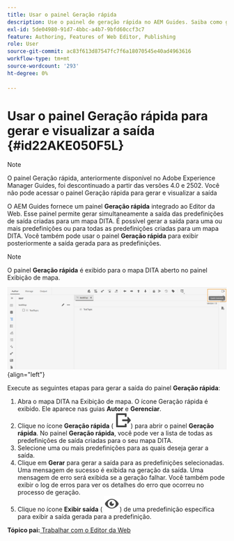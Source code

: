 ```yaml
---
title: Usar o painel Geração rápida
description: Use o painel de geração rápida no AEM Guides. Saiba como gerar e visualizar a saída do painel de geração rápida.
exl-id: 5de04980-91d7-4bbc-a4b7-9bfd60ccf3c7
feature: Authoring, Features of Web Editor, Publishing
role: User
source-git-commit: ac83f613d87547fc7f6a18070545e40ad4963616
workflow-type: tm+mt
source-wordcount: '293'
ht-degree: 0%

---
```


# Usar o painel Geração rápida para gerar e visualizar a saída {#id22AKE050F5L}

>[!NOTE]
>
> O painel Geração rápida, anteriormente disponível no Adobe Experience Manager Guides, foi descontinuado a partir das versões 4.0 e 2502. Você não pode acessar o painel Geração rápida para gerar e visualizar a saída


O AEM Guides fornece um painel **Geração rápida** integrado ao Editor da Web. Esse painel permite gerar simultaneamente a saída das predefinições de saída criadas para um mapa DITA. É possível gerar a saída para uma ou mais predefinições ou para todas as predefinições criadas para um mapa DITA. Você também pode usar o painel **Geração rápida** para exibir posteriormente a saída gerada para as predefinições.

>[!NOTE]
>
> O painel **Geração rápida** é exibido para o mapa DITA aberto no painel Exibição de mapa.

![](images/quick-generate-map-view.png){align="left"}

Execute as seguintes etapas para gerar a saída do painel **Geração rápida**:

1. Abra o mapa DITA na Exibição de mapa. O ícone Geração rápida é exibido. Ele aparece nas guias **Autor** e **Gerenciar**.
1. Clique no ícone **Geração rápida** \( ![](images/quick-generate-icon.svg)\) para abrir o painel **Geração rápida**. No painel **Geração rápida**, você pode ver a lista de todas as predefinições de saída criadas para o seu mapa DITA.
1. Selecione uma ou mais predefinições para as quais deseja gerar a saída.
1. Clique em **Gerar** para gerar a saída para as predefinições selecionadas. Uma mensagem de sucesso é exibida na geração da saída. Uma mensagem de erro será exibida se a geração falhar. Você também pode exibir o log de erros para ver os detalhes do erro que ocorreu no processo de geração.
1. Clique no ícone **Exibir saída** \( ![](images/view-output-icon.svg)\) de uma predefinição específica para exibir a saída gerada para a predefinição.

**Tópico pai:**[ Trabalhar com o Editor da Web](web-editor.md)
